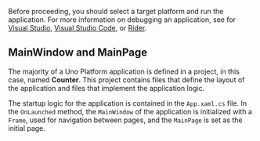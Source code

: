 Before proceeding, you should select a target platform and run the application. For more information on debugging an application, see for [Visual Studio](xref:Uno.GettingStarted.CreateAnApp.VS2022), [Visual Studio Code](xref:Uno.GettingStarted.CreateAnApp.VSCode), or [Rider](xref:Uno.GettingStarted.CreateAnApp.Rider).


## MainWindow and MainPage

The majority of a Uno Platform application is defined in a project, in this case, named **Counter**. This project contains files that define the layout of the application and files that implement the application logic.

The startup logic for the application is contained in the `App.xaml.cs` file. In the `OnLaunched` method, the `MainWindow` of the application is initialized with a `Frame`, used for navigation between pages, and the `MainPage` is set as the initial page.
